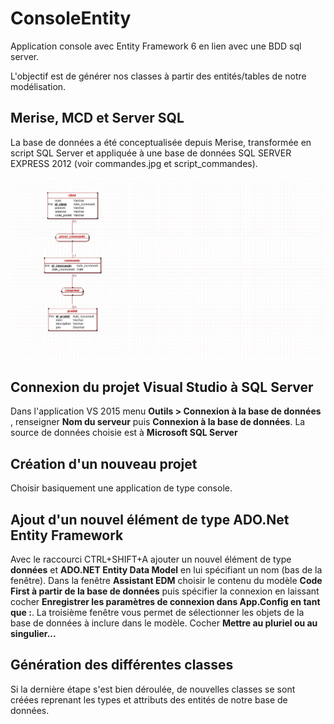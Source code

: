 # ConsoleEntity
Application console avec Entity Framework 6 en lien avec une BDD sql server.

L'objectif est de générer nos classes à partir des entités/tables de notre modélisation. 


## Merise, MCD et Server SQL
La base de données a été conceptualisée depuis Merise, transformée en script SQL Server et appliquée à une base de données SQL SERVER EXPRESS 2012 (voir commandes.jpg et script_commandes).

![ScreenShot](commandes.jpg)

## Connexion du projet Visual Studio à SQL Server
Dans l'application VS 2015 menu **Outils > Connexion à la base de données** , renseigner **Nom du serveur** puis **Connexion à la base de données**. La source de données choisie est à **Microsoft SQL Server**

## Création d'un nouveau projet 
Choisir basiquement une application de type console. 

## Ajout d'un nouvel élément de type ADO.Net Entity Framework

Avec le raccourci CTRL+SHIFT+A ajouter un nouvel élément de type **données** et **ADO.NET Entity Data Model** en lui spécifiant un nom (bas de la fenêtre). Dans la fenêtre **Assistant EDM** choisir le contenu du modèle **Code First à partir de la base de données** puis spécifier la connexion en laissant cocher **Enregistrer les paramètres de connexion dans App.Config en tant que :**.
La troisième fenêtre vous permet de sélectionner les objets de la base de données à inclure dans le modèle.  Cocher **Mettre au pluriel ou au singulier...**

## Génération des différentes classes
Si la dernière étape s'est bien déroulée, de nouvelles classes se sont créées reprenant les types et attributs des entités de notre base de données. 
